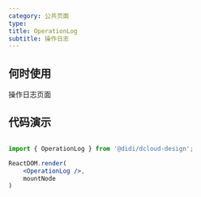 ```yaml
---
category: 公共页面
type: 
title: OperationLog
subtitle: 操作日志
---
```


## 何时使用

操作日志页面

## 代码演示

``` jsx | pure

import { OperationLog } from '@didi/dcloud-design';

ReactDOM.render(
    <OperationLog />,
    mountNode
)
```
